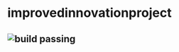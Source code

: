 # improvedinnovationproject
![build passing](https://raw.githubusercontent.com/dwyl/repo-badges/840c83afb8299502a6cee43db34339ec522233aa/svg/build-passing.svg)
--------
